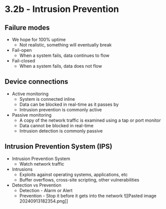 # 3.2b - Intrusion Prevention
## Failure modes
- We hope for 100% uptime
	- Not realistic, something will eventually break
- Fail-open
	- When a system fails, data continues to flow
- Fail-closed
	- When a system fails, data does not flow
## Device connections
- Active monitoring
	- System is connected inline
	- Data can be blocked in real-time as it passes by
	- Intrusion prevention is commonly active
- Passive monitoring
	- A copy of the network traffic is examined using a tap or port monitor
	- Data cannot be blocked in real-time
	- Intrusion detection is commonly passive
## Intrusion Prevention System (IPS)
- Intrusion Prevention System
	- Watch network traffic
- Intrusions
	- Exploits against operating systems, applications, etc
	- Buffer overflows, cross-site scripting, other vulnerabilities
- Detection vs Prevention
	- Detection - Alarm or Alert
	- Prevention - Stop it before it gets into the network
![[Pasted image 20240913182354.png]]